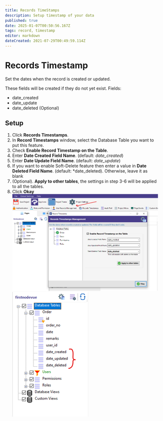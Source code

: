 ```yaml
---
title: Records TimeStamps
description: Setup timestamp of your data
published: true
date: 2025-01-07T00:50:56.167Z
tags: record, timestamp
editor: markdown
dateCreated: 2021-07-29T00:49:59.114Z
---
```


# Records Timestamp
Set the dates when the record is created or updated.

These fields will be created if they do not yet exist.
Fields: 
- date_created
- date_update
- date_deleted (Optional)

## Setup
1. Click **Records Timestamps**.
2. In **Record Timestamps** window, select the Database Table you want to put this feature.
3. Check **Enable Record Timestamp on the Table**.
4. Enter **Date Created Field Name**. (default: *date_created*)
5. Enter **Date Update Field Name**. (default: *date_update*)
6. If you want to enable Soft-Delete feature then enter a value in **Date Deleted Field Name**. (default: *date_deleted). Otherwise, leave it as blank
7. (Optional). **Apply to other tables**, the settings in step 3-6 will be applied to all the tables.
8. Click **Okay**
![1.png](/security/recordtimestamp/1.png)
![2.png](/security/recordtimestamp/2.png)

